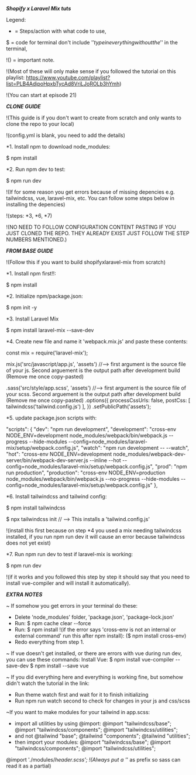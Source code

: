 ***Shopify x Laravel Mix tuts***

Legend: 
* = Steps/action with what code to use, 

$ = code for terminal don't include '$' type in everything without the '$' in the terminal, 

!() =  important note.

!(Most of these will only make sense if you followed the tutorial on this playlist: https://www.youtube.com/playlist?list=PLB4AdipoHpxbTycAd8VriLJoROLb3hYmh)

!(You can start at episode 21)

***CLONE GUIDE***

!(This guide is if you don't want to create from scratch and only wants to clone the repo to your local)

!(config.yml is blank, you need to add the details)

*1. Install npm to download node_modules:

$ npm install

*2. Run npm dev to test:

$ npm run dev

!(If for some reason you get errors because of missing depencies e.g. tailwindcss, vue, laravel-mix, etc. You can follow some steps below in installing the depencies)

!(steps: *3, *6, *7)

!(NO NEED TO FOLLOW CONFIGURATION CONTENT PASTING IF YOU JUST CLONED THE REPO. THEY ALREADY EXIST JUST FOLLOW THE STEP NUMBERS MENTIONED.)



***FROM BASE GUIDE***

!(Follow this if you want to build shopifyxlaravel-mix from scratch)

*1. Install npm first!!:

$ npm install

*2. Initialize npm/package.json:

$ npm init -y

*3. Install Laravel Mix

$ npm install laravel-mix --save-dev

*4. Create new file and name it 'webpack.mix.js' and paste these contents:

const mix = require('laravel-mix');

mix.js('src/javascript/app.js', 'assets') //--> first argument is the source file of your js. Second arguement is the output path after development build (Remove me once copy-pasted)

   .sass('src/style/app.scss', 'assets') //--> first argument is the source file of your scss. Second arguement is the output path after development build (Remove me once copy-pasted)
   .options({
     processCssUrls: false,
     postCss: [ tailwindcss('tailwind.config.js') ],
   })
   .setPublicPath('assets');

*5. update package.json scripts with:

"scripts": {
    "dev": "npm run development",
    "development": "cross-env NODE_ENV=development node_modules/webpack/bin/webpack.js --progress --hide-modules --config=node_modules/laravel-mix/setup/webpack.config.js",
    "watch": "npm run development -- --watch",
    "hot": "cross-env NODE_ENV=development node_modules/webpack-dev-server/bin/webpack-dev-server.js --inline --hot --config=node_modules/laravel-mix/setup/webpack.config.js",
    "prod": "npm run production",
    "production": "cross-env NODE_ENV=production node_modules/webpack/bin/webpack.js --no-progress --hide-modules --config=node_modules/laravel-mix/setup/webpack.config.js"
},

*6. Install tailwindcss and tailwind config:

$ npm install tailwindcss

$ npx tailwindcss init // --> This installs a 'tailwind.config.js'

!(install this first because on step *4 you used a mix needing tailwindcss installed, if you run npm run dev it will cause an error because tailwindcss does not yet exist)

*7. Run npm run dev to test if laravel-mix is working:

$ npm run dev

!(if it works and you followed this step by step it should say that you need to install vue-compiler and will install it automatically).



***EXTRA NOTES***

~ If somehow you get errors in your terminal do these:
- Delete 'node_modules' folder, 'package.json', 'package-lock.json'
- Run: $ npm cache clear --force
- Run: $ npm install
!(if the error says 'cross-env is not an internal or external command' run this after npm install):
($ npm install cross-env)
- Redo everything from step 1.

~ If vue doesn't get installed, or there are errors with vue during run dev, you can use these commands:
Install Vue:
$ npm install vue-compiler --save-dev
$ npm install --save vue

~ If you did everything here and everything is working fine, but somehow didn't watch the tutorial in the link:
- Run theme watch first and wait for it to finish initializing
- Run npm run watch second to check for changes in your js and css/scss


~If you want to make modules for your tailwind in app.scss:
- import all utilities by using @import:
@import "tailwindcss/base";
@import "tailwindcss/components";
@import "tailwindcss/utilities";
- and not
@tailwind "base";
@tailwind "components";
@tailwind "utilities";
- then import your modules:
@import "tailwindcss/base";
@import "tailwindcss/components";
@import "tailwindcss/utilities";

@import './modules/_header.scss';
!(Always put a '_' as prefix so sass can read it as a partial)
